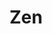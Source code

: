 ---
layout: media
title: "Zen"
categories: visual
blurb: "Entirely generative real-time 'Zen Garden' GLSL shader network in Touchdesigner."
show_blurb: true
ads: false
share: false
show_url: false
video:
  id: 325910664
---